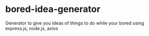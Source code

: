 # bored-idea-generator
Generator to give you ideas of things to do while your bored using express.js, node.js, axios 

